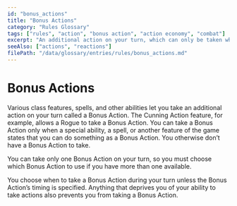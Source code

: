 ```yaml
---
id: "bonus_actions"
title: "Bonus Actions"
category: "Rules Glossary"
tags: ["rules", "action", "bonus action", "action economy", "combat"]
excerpt: "An additional action on your turn, which can only be taken when a special ability, spell, or other feature says you can."
seeAlso: ["actions", "reactions"]
filePath: "/data/glossary/entries/rules/bonus_actions.md"
---
```

# Bonus Actions

Various class features, spells, and other abilities let you take an additional action on your turn called a Bonus Action. The Cunning Action feature, for example, allows a Rogue to take a Bonus Action. You can take a Bonus Action only when a special ability, a spell, or another feature of the game states that you can do something as a Bonus Action. You otherwise don’t have a Bonus Action to take.

You can take only one Bonus Action on your turn, so you must choose which Bonus Action to use if you have more than one available.

You choose when to take a Bonus Action during your turn unless the Bonus Action’s timing is specified. Anything that deprives you of your ability to take actions also prevents you from taking a Bonus Action.